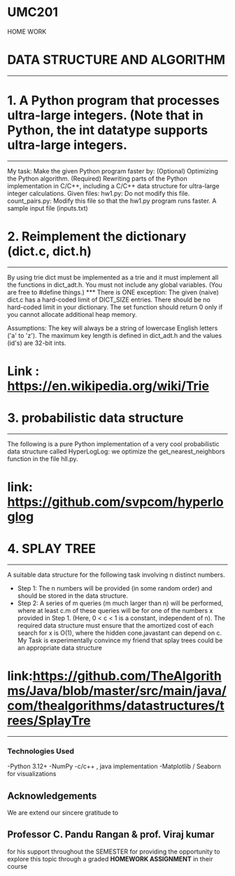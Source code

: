 # UMC201
HOME WORK


 # DATA STRUCTURE AND ALGORITHM
---------------------------------
# 1. A Python program that processes ultra-large integers. (Note that in Python, the int datatype supports ultra-large integers.
------------------------------------------------------------------------------------------------------------------------------
My task: Make the given Python program faster by:
(Optional) Optimizing the Python algorithm.
(Required) Rewriting parts of the Python implementation in C/C++, including a C/C++ data structure for ultra-large integer calculations.
Given files:
hw1.py: Do not modify this file.
count_pairs.py: Modify this file so that the hw1.py program runs faster.
A sample input file (inputs.txt)

# 2. Reimplement the dictionary (dict.c, dict.h)
------------------------
By using trie dict must be implemented as a trie and it must implement all the functions in dict_adt.h. You must not include any global variables. (You are free to #define things.) *** There is ONE exception: The given (naive) dict.c has a hard-coded limit of DICT_SIZE entries. There should be no hard-coded limit in your dictionary. The set function should return 0 only if you cannot allocate additional heap memory.

Assumptions: The key will always be a string of lowercase English letters ('a' to 'z'). The maximum key length is defined in dict_adt.h and the values (id's) are 32-bit ints.
# Link : https://en.wikipedia.org/wiki/Trie

# 3. probabilistic data structure 
---------------------------
The following is a pure Python implementation of a very cool probabilistic data structure called HyperLogLog:
we optimize the get_nearest_neighbors function in the file hll.py.
# link: https://github.com/svpcom/hyperloglog

# 4. SPLAY TREE
-------------------
A suitable data structure for the following task involving n distinct numbers.
- Step 1: The n numbers will be provided (in some random order) and should be stored in the data structure.
- Step 2: A series of m queries (m much larger than n) will be performed, where at least c.m of these queries will be for one of the numbers x provided in Step 1. (Here, 0 < c < 1 is a constant, independent of n).
The required data structure must ensure that the amortized cost of each search for x is O(1), where the hidden cone.javastant can depend on c.
My Task is experimentally convince my friend that splay trees could be an appropriate data structure
# link:https://github.com/TheAlgorithms/Java/blob/master/src/main/java/com/thealgorithms/datastructures/trees/SplayTre

--------------------------------

### Technologies Used

-Python 3.12+
-NumPy
-c/c++ , java implementation
-Matplotlib / Seaborn for visualizations

## Acknowledgements

We are extend our sincere gratitude to
## Professor C. Pandu Rangan & prof. Viraj kumar
for his support throughout the SEMESTER for providing the opportunity to explore this topic through a graded  **HOMEWORK ASSIGNMENT** in their course
